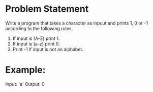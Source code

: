 # Problem Statement

Write a program that takes a character as inpuut and prints 1, 0 or -1 according
to the following rules.

1. If input is (A-Z) print 1.
2. If input is (a-z) print 0.
3. Print -1 if input is not an alphabet.

# Example:

Input: 'a' Output: 0
